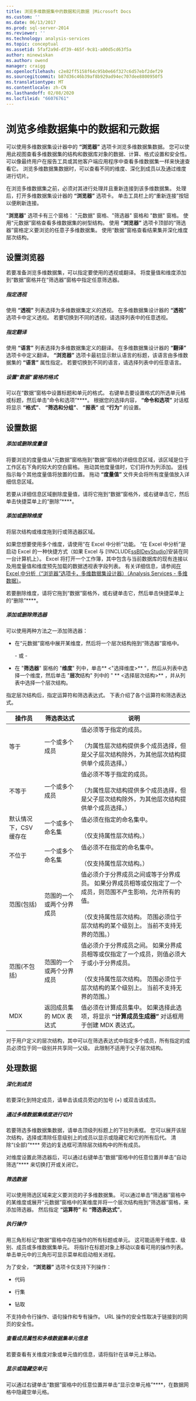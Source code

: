 ```yaml
---
title: 浏览多维数据集中的数据和元数据 |Microsoft Docs
ms.custom: ''
ms.date: 06/13/2017
ms.prod: sql-server-2014
ms.reviewer: ''
ms.technology: analysis-services
ms.topic: conceptual
ms.assetid: 5faf2a9d-df39-465f-9c81-a00d5cd63f5a
author: minewiskan
ms.author: owend
manager: craigg
ms.openlocfilehash: c2e82ff5158f64c95b0e66f327c6d57ebf2def29
ms.sourcegitcommit: b87d36c46b39af8b929ad94ec707dee8800950f5
ms.translationtype: MT
ms.contentlocale: zh-CN
ms.lasthandoff: 02/08/2020
ms.locfileid: "66076761"
---
```

# <a name="browse-data-and-metadata-in-cube"></a>浏览多维数据集中的数据和元数据
  可以使用多维数据集设计器中的 **“浏览器”** 选项卡浏览多维数据集数据。 您可以使用此视图查看多维数据集的结构和数据库对象的数据、计算、格式设置和安全性。 可以像最终用户在报告工具或其他客户端应用程序中查看多维数据集一样来快速查看它。 浏览多维数据集数据时，可以查看不同的维度、深化到成员以及通过维度进行切片。  
  
 在浏览多维数据集之前，必须对其进行处理并且重新连接到该多维数据集。 处理后，打开多维数据集设计器的 **“浏览器”** 选项卡。 单击工具栏上的“重新连接”按钮以便刷新连接。  
  
 "**浏览器**" 选项卡有三个窗格： "元数据" 窗格、"筛选器" 窗格和 "数据" 窗格。 使用“元数据”窗格查看多维数据集的树型结构。 使用 **“浏览器”** 选项卡顶部的“筛选器”窗格定义要浏览的任意子多维数据集。 使用“数据”窗格查看结果集并深化维度层次结构。  
  
## <a name="setting-up-the-browser"></a>设置浏览器  
 若要准备浏览多维数据集，可以指定要使用的透视或翻译。 将度量值和维度添加到“数据”窗格并在“筛选器”窗格中指定任意筛选器。  
  
##### <a name="specifying-a-perspective"></a>指定透视  
 使用 **“透视”** 列表选择为多维数据集定义的透视。 在多维数据集设计器的 **“透视”** 选项卡中定义透视。 若要切换到不同的透视，请选择列表中的任意透视。  
  
##### <a name="specifying-a-translation"></a>指定翻译  
 使用 **“语言”** 列表选择为多维数据集定义的翻译。 在多维数据集设计器的 **“翻译”** 选项卡中定义翻译。 
  **“浏览器”** 选项卡最初显示默认语言的标题，该语言由多维数据集的 **“语言”** 属性指定。 若要切换到不同的语言，请选择列表中的任意语言。  
  
##### <a name="formatting-the-data-pane"></a>设置“数据”窗格的格式  
 可以在“数据”窗格中设置标题和单元的格式。 右键单击要设置格式的所选单元格或标题，然后单击“命令和选项”****。 根据您的选择内容， **“命令和选项”** 对话框将显示 **“格式”**、 **“筛选和分组”**、 **“报表”** 或 **“行为”** 的设置。  
  
## <a name="setting-up-the-data"></a>设置数据  
  
##### <a name="adding-or-removing-measures"></a>添加或删除度量值  
 将要浏览的度量值从“元数据”窗格拖到“数据”窗格的详细信息区域，该区域是位于工作区右下角的较大的空白窗格。 拖动其他度量值时，它们将作为列添加。 竖线指示每个其他度量值将放置的位置。 拖动 **“度量值”** 文件夹会将所有度量值放入详细信息区域。  
  
 若要从详细信息区域删除度量值，请将它拖到“数据”窗格外，或右键单击它，然后单击快捷菜单上的“删除”****。  
  
##### <a name="adding-or-removing-dimensions"></a>添加或删除维度  
 将层次结构或维度拖到行或筛选器区域。  
  
 如果您想要使用多个维度，请使用“在 Excel 中分析”功能。 “在 Excel 中分析”是启动 Excel 的一种快捷方式（如果 Excel 与 [!INCLUDE[ssBIDevStudio](../../includes/ssbidevstudio-md.md)]安装在同一台计算机上）。 Excel 将打开一个工作簿，其中包含与当前数据库的现有连接以及用度量值和维度预先加载的数据透视表字段列表。 有关详细信息，请参阅[在 Excel 中分析（“浏览器”选项卡，多维数据集设计器）（Analysis Services - 多维数据）](../analyze-in-excel-browser-cube-designer-analysis-services-multidimensional-data.md)。  
  
 若要删除维度，请将它拖到“数据”窗格外，或右键单击它，然后单击快捷菜单上的“删除”****。  
  
##### <a name="adding-or-removing-filters"></a>添加或删除筛选器  
 可以使用两种方法之一添加筛选器：  
  
-   在“元数据”窗格中展开某维度，然后将一个层次结构拖到“筛选器”窗格中。  
  
     \- 或 -  
  
-   在 "**筛选器**" 窗格的 "**维度**" 列中，单击** \<"选择维度>** "，然后从列表中选择一个维度，然后单击 "**层次**结构" 列中的 " ** \<选择层次结构>** ，并从列表中选择一个层次结构。  
  
 指定层次结构后，指定运算符和筛选表达式。 下表介绍了各个运算符和筛选表达式。  
  
|操作员|筛选表达式|说明|  
|--------------|-----------------------|-----------------|  
|等于|一个或多个成员|值必须等于指定的成员。<br /><br /> （为属性层次结构提供多个成员选择，但是父子层次结构除外，为其他层次结构提供单个成员选择。）|  
|不等于|一个或多个成员|值必须不等于指定的成员。<br /><br /> （为属性层次结构提供多个成员选择，但是父子层次结构除外，为其他层次结构提供单个成员选择。）|  
|默认情况下，CSV 缓存在|一个或多个命名集|值必须在指定的命名集中。<br /><br /> （仅支持属性层次结构。）|  
|不位于|一个或多个命名集|值必须不在指定的命名集中。<br /><br /> （仅支持属性层次结构。）|  
|范围(包括)|范围的一个或两个分界成员|值必须介于分界成员之间或等于分界成员。 如果分界成员相等或仅指定了一个成员，则范围不产生影响，允许所有的值。<br /><br /> （仅支持属性层次结构。 范围必须位于层次结构的某个级别上。 当前不支持无界的范围。）|  
|范围(不包括)|范围的一个或两个分界成员|值必须介于分界成员之间。 如果分界成员相等或仅指定了一个成员，则值必须大于或小于分界成员。<br /><br /> （仅支持属性层次结构。 范围必须位于层次结构的某个级别上。 当前不支持无界的范围。）|  
|MDX|返回成员集的 MDX 表达式|值必须在计算成员集中。 如果选择此选项，将显示 **“计算成员生成器”** 对话框用于创建 MDX 表达式。|  
  
 对于用户定义的层次结构，其中可以在筛选表达式中指定多个成员，所有指定的成员必须位于同一级别并共享同一父级。 此限制不适用于父子层次结构。  
  
## <a name="working-with-data"></a>处理数据  
  
##### <a name="drilling-down-into-a-member"></a>深化到成员  
 若要深化到特定成员，请单击该成员旁边的加号 (+) 或双击该成员。  
  
##### <a name="slicing-through-cube-dimensions"></a>通过多维数据集维度进行切片  
 若要筛选多维数据集数据，请单击顶级列标题上的下拉列表框。 您可以展开该层次结构，选择或清除任意级别上的成员以显示或隐藏它和它的所有后代。 清除“(全部)”**** 旁边的复选框可清除层次结构中的所有成员。  
  
 对维度设置此筛选器后，可以通过右键单击“数据”窗格中的任意位置并单击“自动筛选”**** 来切换打开或关闭它。  
  
##### <a name="filtering-data"></a>筛选数据  
 可以使用筛选区域来定义要浏览的子多维数据集。 可以通过单击“筛选器”窗格中的某维度或展开“元数据”窗格中的某维度并将一个层次结构拖到“筛选器”窗格，来添加筛选器。 然后指定 **“运算符”** 和 **“筛选表达式”**。  
  
##### <a name="performing-actions"></a>执行操作  
 用三角形标记“数据”窗格中存在操作的所有标题或单元。 这可能适用于维度、级别、成员或多维数据集单元。 将指针在标题对象上移动以查看可用的操作列表。 单击单元中的三角形可显示菜单和启动相关进程。  
  
 为了安全， **“浏览器”** 选项卡仅支持下列操作：  
  
-   代码  
  
-   行集  
  
-   钻取  
  
 不支持命令行操作、语句操作和专有操作。 URL 操作的安全性取决于链接到的网页的安全性。  
  
##### <a name="viewing-member-properties-and-cube-cell-information"></a>查看成员属性和多维数据集单元信息  
 若要查看有关维度对象或单元值的信息，请将指针在该单元上移动。  
  
##### <a name="showing-or-hiding-empty-cells"></a>显示或隐藏空单元  
 可以通过右键单击“数据”窗格中的任意位置并单击“显示空单元格”****，在数据网格中隐藏空单元格。  
  
  
